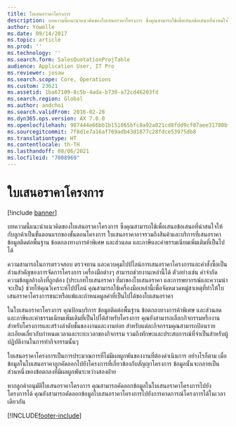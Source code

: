 ```yaml
---
title: ใบเสนอราคาโครงการ
description: บทความนี้แนะนำแนวคิดของใบเสนอราคาโครงการ ซึ่งคุณสามารถใช้เพื่อเสนอข้อเสนอที่น่าสนใจให้กับลูกค้าเป็นขั้นตอนแรกของขั้นตอนโครงการ ใบเสนอราคาอาจรวมถึงสินค้าและบริการที่เสนอราคา ข้อมูลติดต่อพื้นฐาน ข้อตกลงทางการค้าพิเศษ และส่วนลด และภาษีและค่าธรรมเนียมเพิ่มเติมที่เป็นไปได้
author: Yowelle
ms.date: 09/14/2017
ms.topic: article
ms.prod: ''
ms.technology: ''
ms.search.form: SalesQuotationProjTable
audience: Application User, IT Pro
ms.reviewer: josaw
ms.search.scope: Core, Operations
ms.custom: 23621
ms.assetid: 1ba67109-8c5b-4ada-b730-a72cd46203fd
ms.search.region: Global
ms.author: andchoi
ms.search.validFrom: 2016-02-28
ms.dyn365.ops.version: AX 7.0.0
ms.openlocfilehash: 987444e66bb1b151065bfc8a92a021cd8fdd9cf07aee31780bf7607dc4de221c
ms.sourcegitcommit: 7f8d1e7a16af769adb43d1877c28fdce53975db8
ms.translationtype: HT
ms.contentlocale: th-TH
ms.lasthandoff: 08/06/2021
ms.locfileid: "7008969"
---
```

# <a name="project-quotations"></a>ใบเสนอราคาโครงการ

[!include [banner](../includes/banner.md)]

บทความนี้แนะนำแนวคิดของใบเสนอราคาโครงการ ซึ่งคุณสามารถใช้เพื่อเสนอข้อเสนอที่น่าสนใจให้กับลูกค้าเป็นขั้นตอนแรกของขั้นตอนโครงการ ใบเสนอราคาอาจรวมถึงสินค้าและบริการที่เสนอราคา ข้อมูลติดต่อพื้นฐาน ข้อตกลงทางการค้าพิเศษ และส่วนลด และภาษีและค่าธรรมเนียมเพิ่มเติมที่เป็นไปได้ 

ความสามารถในการตรวจสอบ ตรวจทาน และควบคุมไปป์ไลน์การเสนอราคาโครงการและคำสั่งซื้อเป็นส่วนสำคัญของการจัดการโครงการ เครื่องมือต่างๆ สามารถช่วยงานเหล่านี้ได้ ตัวอย่างเช่น คำจำกัดความข้อมูลอ้างอิงที่ถูกต้อง (ประเภทใบเสนอราคา ที่มาของใบเสนอราคา และการพยากรณ์และความน่าจะเป็น) ช่วยให้คุณวิเคราะห์ไปป์ไลน์ คุณสามารถใช้เครื่องมือเหล่านี้เพื่อจัดหมวดหมู่สาเหตุที่ทำให้ใบเสนอราคาโครงการชนะหรือแพ้และกำหนดมูลค่าที่เป็นไปได้ของใบเสนอราคา 

ในใบเสนอราคาโครงการ คุณป้อนบริการ ข้อมูลติดต่อพื้นฐาน ข้อตกลงทางการค้าพิเศษ และส่วนลด และภาษีและค่าธรรมเนียมเพิ่มเติมที่เป็นไปได้สำหรับโครงการ คุณยังสามารถเลือกกิจกรรมหรืองานสำหรับโครงการและสร้างลำดับชั้นของงานและงานย่อย สำหรับแต่ละกิจกรรมคุณสามารถป้อนรายละเอียดเกี่ยวกับกำหนดเวลาและระยะเวลาของกิจกรรม รวมถึงทักษะและประสบการณ์ที่จำเป็นสำหรับผู้ปฏิบัติงานในการทำกิจกรรมนั้นๆ 

ใบเสนอราคาโครงการเป็นการประมาณการที่ไม่มีผลผูกพันของงานที่ต้องดำเนินการ อย่างไรก็ตาม เมื่อข้อมูลในใบเสนอราคาถูกคัดลอกไปยังโครงการที่เกี่ยวข้องกับสัญญาโครงการ ข้อมูลนั้นจะกลายเป็นส่วนหนึ่งของข้อตกลงที่มีผลผูกพันระหว่างสองฝ่าย 

หากลูกค้าอนุมัติใบเสนอราคาโครงการ คุณสามารถคัดลอกข้อมูลในใบเสนอราคาโครงการไปยังโครงการได้ คุณยังสามารถคัดลอกข้อมูลใบเสนอราคาโครงการไปยังการคาดการณ์โครงการได้ในเวลาเดียวกัน





[!INCLUDE[footer-include](../includes/footer-banner.md)]